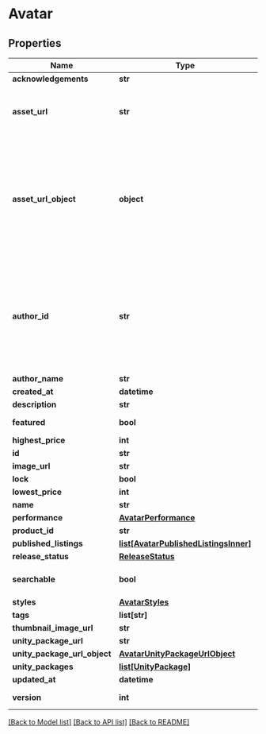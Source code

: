 # Avatar



## Properties
Name | Type | Description | Notes
------------ | ------------- | ------------- | -------------
**acknowledgements** | **str** |  | [optional] 
**asset_url** | **str** | Not present from general search &#x60;/avatars&#x60;, only on specific requests &#x60;/avatars/{avatarId}&#x60;. | [optional] 
**asset_url_object** | **object** | Not present from general search &#x60;/avatars&#x60;, only on specific requests &#x60;/avatars/{avatarId}&#x60;. **Deprecation:** &#x60;Object&#x60; has unknown usage/fields, and is always empty. Use normal &#x60;Url&#x60; field instead. | [optional] 
**author_id** | **str** | A users unique ID, usually in the form of &#x60;usr_c1644b5b-3ca4-45b4-97c6-a2a0de70d469&#x60;. Legacy players can have old IDs in the form of &#x60;8JoV9XEdpo&#x60;. The ID can never be changed. | 
**author_name** | **str** |  | 
**created_at** | **datetime** |  | 
**description** | **str** |  | 
**featured** | **bool** |  | [default to False]
**highest_price** | **int** |  | [optional] 
**id** | **str** |  | 
**image_url** | **str** |  | 
**lock** | **bool** |  | [optional] 
**lowest_price** | **int** |  | [optional] 
**name** | **str** |  | 
**performance** | [**AvatarPerformance**](AvatarPerformance.md) |  | 
**product_id** | **str** |  | [optional] 
**published_listings** | [**list[AvatarPublishedListingsInner]**](AvatarPublishedListingsInner.md) |  | [optional] 
**release_status** | [**ReleaseStatus**](ReleaseStatus.md) |  | 
**searchable** | **bool** |  | [optional] [default to False]
**styles** | [**AvatarStyles**](AvatarStyles.md) |  | 
**tags** | **list[str]** |   | 
**thumbnail_image_url** | **str** |  | 
**unity_package_url** | **str** |  | 
**unity_package_url_object** | [**AvatarUnityPackageUrlObject**](AvatarUnityPackageUrlObject.md) |  | 
**unity_packages** | [**list[UnityPackage]**](UnityPackage.md) |  | 
**updated_at** | **datetime** |  | 
**version** | **int** |  | [default to 0]

[[Back to Model list]](../README.md#documentation-for-models) [[Back to API list]](../README.md#documentation-for-api-endpoints) [[Back to README]](../README.md)


